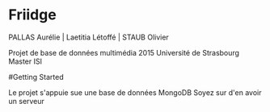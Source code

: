 # Friidge

PALLAS  Aurélie | Laetitia Létoffé | STAUB Olivier

Projet de base de données multimédia 2015
Université de Strasbourg
Master ISI

#Getting Started

Le projet s'appuie sue une base de données MongoDB
Soyez sur d'en avoir un serveur
